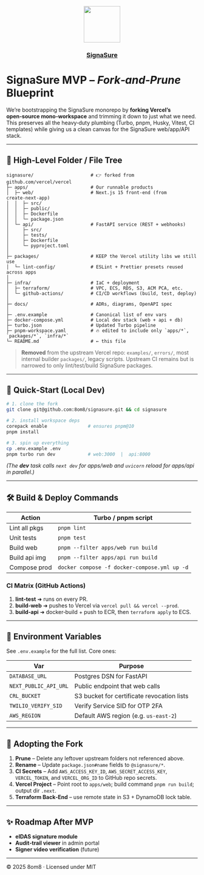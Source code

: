 <p align="center">
  <a href="https://ibb.co/G4WtQdg7">
    <img src="https://i.ibb.co/DH98f134/signasure.png](https://i.ibb.co/G4WtQdg7/signasure.png" height="96">
    <h3 align="center">SignaSure</h3>
  </a>
</p>

# SignaSure MVP – *Fork‑and‑Prune* Blueprint

We’re bootstrapping the SignaSure monorepo by **forking Vercel’s open‑source mono‑workspace** and trimming it down to just what we need.  This preserves all the heavy‑duty plumbing (Turbo, pnpm, Husky, Vitest, CI templates) while giving us a clean canvas for the SignaSure web/app/API stack.

---

## 📁 High‑Level Folder / File Tree

```text
signasure/                     # 👉 forked from github.com/vercel/vercel
├─ apps/                       # Our runnable products
│  ├─ web/                     # Next.js 15 front‑end (from create‑next‑app)
│  │  ├─ src/
│  │  ├─ public/
│  │  ├─ Dockerfile
│  │  └─ package.json
│  └─ api/                     # FastAPI service (REST + webhooks)
│     ├─ src/
│     ├─ tests/
│     ├─ Dockerfile
│     └─ pyproject.toml
│
├─ packages/                   # KEEP the Vercel utility libs we still use
│  └─ lint‑config/             # ESLint + Prettier presets reused across apps
│
├─ infra/                      # IaC + deployment
│  ├─ terraform/               # VPC, ECS, RDS, S3, ACM PCA, etc.
│  └─ github‑actions/          # CI/CD workflows (build, test, deploy)
│
├─ docs/                       # ADRs, diagrams, OpenAPI spec
│
├─ .env.example                # Canonical list of env vars
├─ docker‑compose.yml          # Local dev stack (web + api + db)
├─ turbo.json                  # Updated Turbo pipeline
├─ pnpm‑workspace.yaml         # 🔥 edited to include only `apps/*`, `packages/*`, `infra/*`
└─ README.md                   # ← this file
```

> **Removed** from the upstream Vercel repo: `examples/`, `errors/`, most internal builder `packages/`, legacy scripts.  Upstream CI
> remains but is narrowed to only lint/test/build SignaSure packages.

---

## 🚀 Quick‑Start (Local Dev)

```bash
# 1. clone the fork
git clone git@github.com:8om8/signasure.git && cd signasure

# 2. install workspace deps
corepack enable               # ensures pnpm@10
pnpm install

# 3. spin up everything
cp .env.example .env
pnpm turbo run dev            # web:3000  |  api:8000
```

*(The **dev** task calls `next dev` for apps/web and `uvicorn` reload for apps/api in parallel.)*

---

## 🛠️ Build & Deploy Commands

| Action        | Turbo / pnpm script                          |
| ------------- | -------------------------------------------- |
| Lint all pkgs | `pnpm lint`                                  |
| Unit tests    | `pnpm test`                                  |
| Build web     | `pnpm --filter apps/web run build`           |
| Build api img | `pnpm --filter apps/api run build`           |
| Compose prod  | `docker compose -f docker‑compose.yml up -d` |

### CI Matrix (GitHub Actions)

1. **lint‑test** ➜ runs on every PR.
2. **build‑web**  ➜ pushes to Vercel via `vercel pull && vercel --prod`.
3. **build‑api**  ➜ docker‑build + push to ECR, then `terraform apply` to ECS.

---

## 🔐 Environment Variables

See `.env.example` for the full list.  Core ones:

| Var                   | Purpose                                    |
| --------------------- | ------------------------------------------ |
| `DATABASE_URL`        | Postgres DSN for FastAPI                   |
| `NEXT_PUBLIC_API_URL` | Public endpoint that web calls             |
| `CRL_BUCKET`          | S3 bucket for certificate revocation lists |
| `TWILIO_VERIFY_SID`   | Verify Service SID for OTP 2FA             |
| `AWS_REGION`          | Default AWS region (e.g. `us‑east‑2`)      |

---

## 🧩 Adopting the Fork

1. **Prune** – Delete any leftover upstream folders not referenced above.
2. **Rename** – Update `package.json#name` fields to `@signasure/*`.
3. **CI Secrets** – Add `AWS_ACCESS_KEY_ID`, `AWS_SECRET_ACCESS_KEY`, `VERCEL_TOKEN`, and `VERCEL_ORG_ID` to GitHub repo secrets.
4. **Vercel Project** – Point root to `apps/web`; build command `pnpm run build`; output dir `.next`.
5. **Terraform Back‑End** – use remote state in S3 + DynamoDB lock table.

---

## ✨ Roadmap After MVP

* **eIDAS signature module**
* **Audit‑trail viewer** in admin portal
* **Signer video verification** (future)

---

© 2025 8om8 · Licensed under MIT
